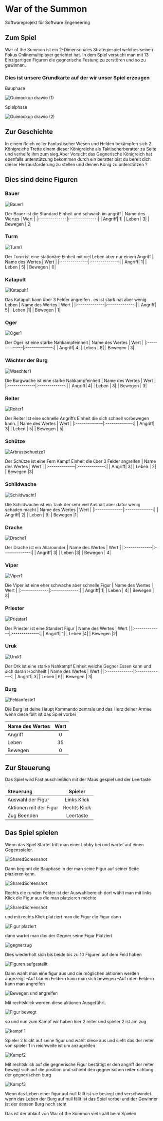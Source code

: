 

# War of the Summon
Softwareprojekt für Software Engeneering


## Zum Spiel
War of the Summon ist ein 2-Dimensonales Strategiespiel welches seinen Fokus Onlinemultiplayer gerichtet hat.
In dem Spiel versucht man mit 13 Einzigartigen Figuren die gegnerische Festung zu zerstören und so zu gewinnen.


### Dies ist unsere Grundkarte auf der wir unser Spiel erzeugen

Bauphase

![Guimockup drawio (1)](https://user-images.githubusercontent.com/85035651/159481243-3836adfc-ece7-4b99-9c87-225eea2e64e3.png)

Spielphase

![Guimockup drawio (2)](https://user-images.githubusercontent.com/85035651/159481112-475ce721-717d-4603-b270-994d972a8d59.png)



## Zur Geschichte
In einem Reich voller Fantastischer Wesen und Helden bekämpfen sich 2 Königreiche Trette einem dieser Königreiche als Taktischerberatter zu Seite und verhelfe ihm zum sieg.Aber Vorsicht das Gegnerische Königreich hat ebenfalls unterstützung bekommen durch ein beratter bist du bereit dich dieser Herrausforderung zu stellen und deinen
König zu unterstützen ?

## Dies sind deine Figuren 


### Bauer

![Bauer1](https://user-images.githubusercontent.com/85035651/159482172-5a7856db-b48d-48b5-8cca-b21f9a9d0bbf.png)

Der Bauer ist die Standard Einheit und schwach im angriff 
| Name des Wertes  | Wert |
|:--------------|:--------------:|
| Angriff| 1|
| Leben | 3|
| Bewegen | 2|

###	Turm

![Turm1](https://user-images.githubusercontent.com/85035651/159482872-d2ef42f5-ba3a-422d-8ca2-c77e714881dd.png)

Der Turm ist eine stationäre Einheit mit viel Leben aber nur einem Angriff
| Name des Wertes  | Wert |
|:--------------|:--------------:|
| Angriff|  1|
| Leben | 5|
| Bewegen | 0|

### Katapult

![Katapult1](https://user-images.githubusercontent.com/85035651/159483207-86d38ae3-5df9-4f0b-8a1f-008725c90e1f.png)

Das Katapult kann über 3 Felder angreifen . es ist stark hat aber wenig Leben
| Name des Wertes  | Wert |
|:--------------|:--------------:|
| Angriff| 5|
| Leben |1|
| Bewegen | 1|

### Oger

![Oger1](https://user-images.githubusercontent.com/85035651/159483481-b7532201-1288-4c80-b219-fd1123859f41.png)

Der Oger ist eine starke Nahkampfeinheit 
| Name des Wertes  | Wert |
|:--------------|:--------------:|
| Angriff|  4|
| Leben | 8|
| Bewegen | 3|

### Wächter der Burg

![Waechter1](https://user-images.githubusercontent.com/85035651/159483803-9cd65802-37ab-4e11-b4d1-732b2cbf4209.png)

Die Burgwache ist eine starke Nahkampfeinheit 
| Name des Wertes  | Wert |
|:--------------|:--------------:|
| Angriff|  4|
| Leben | 8|
| Bewegen | 3|

### Reiter

![Reiter1](https://user-images.githubusercontent.com/85035651/159484085-bed46d1a-9e2a-44a5-8186-a599662093c8.png)

Der Reiter Ist eine schnelle Angriffs Einheit die sich schnell vorbewegen kann.
| Name des Wertes  | Wert |
|:--------------|:--------------:|
| Angriff|  3|
| Leben | 5|
| Bewegen | 5|

### Schütze

![Arbrustschuetze1](https://user-images.githubusercontent.com/85035651/159484321-ab1ee92f-dc89-4281-b2f8-26b02346e0b8.png)

Der Schütze ist eine Fern Kampf Einheit die über 3 Felder angreifen 
| Name des Wertes  | Wert |
|:--------------|:--------------:|
| Angriff|  3|
| Leben | 2|
| Bewegen |3|

### Schildwache

![Schildwacht1](https://user-images.githubusercontent.com/85035651/159484792-f8419e2d-fd7f-452e-beea-50ece423cefb.png)

Die Schildwache ist ein Tank der sehr viel Aushält aber dafür wenig schaden macht
| Name des Wertes  | Wert |
|:--------------|:--------------:|
| Angriff|  2|
| Leben | 9|
| Bewegen |1|

### Drache

![Drache1](https://user-images.githubusercontent.com/85035651/159485593-bd63693a-643c-4311-bf2e-a65883682673.png)


Der Drache ist ein Allarounder 
| Name des Wertes  | Wert |
|:--------------|:--------------:|
| Angriff|  3|
| Leben |3|
| Bewegen | 4|	
	
### Viper

![Viper1](https://user-images.githubusercontent.com/85035651/159485901-cb69a068-b632-49ed-92a4-56b0637760b5.png)

Die Viper ist eine eher schwache aber schnelle Figur
| Name des Wertes  | Wert |
|:--------------|:--------------:|
| Angriff|  1|
| Leben | 4|
| Bewegen | 3|

### Priester 

![Priester1](https://user-images.githubusercontent.com/85035651/159486089-ce337d81-1b47-4699-8aaf-4ce392786949.png)

Der Priester ist eine Standert Figur
| Name des Wertes  | Wert |
|:--------------|:--------------:|
| Angriff|  1|
| Leben |4|
| Bewegen |2|

### Uruk

![Uruk1](https://user-images.githubusercontent.com/85035651/159486358-1786381d-88b2-4e41-a5b0-ac0d42bfb43d.png)

Der Ork ist eine starke Nahkampf Einheit welche Gegner Essen kann und sich daran Hochheilt 
| Name des Wertes  | Wert |
|:--------------|:--------------:|
| Angriff|  3|
| Leben | 6|
| Bewegen | 3|


### Burg

![Feldanfeste1](https://user-images.githubusercontent.com/85035651/159486594-f64f22b1-cf52-4c52-b208-f63b7be7670e.png)


Die Burg ist deine Haupt Kommando zentrale und das Herz deiner Armee wenn diese fällt ist das Spiel vorbei

| Name des Wertes  | Wert |
|:--------------|:--------------:|
| Angriff|  0|
| Leben | 35|
| Bewegen | 0|




## Zur Steuerung

Das Spiel wird Fast auschließlich mit der Maus gespiel und der Leertaste

| Steuerung   | Spieler |
|:--------------|:--------------:|
| Auswahl der Figur | Links Klick |
| Aktionen mit der Figur | Rechts Klick |
| Zug Beenden | Leertaste |


## Das Spiel spielen
Wenn das Spiel Startet tritt man einer Lobby bei und wartet auf einen Gegenspieler.

![SharedScreenshot](https://user-images.githubusercontent.com/85035651/159490574-99693fcc-1750-4fbd-ab71-00d0034e4f5b.jpg)

Dann beginnt die Bauphase in der man seine Figur auf seiner Seite plazieren kann.

![SharedScreenshot](https://user-images.githubusercontent.com/85035651/159491401-23398971-717a-4322-92fe-67b18bdae550.jpg)

Rechts die runden Felder ist der Auswahlbereich dort wählt man mit links Klick die Figur aus die man platzieren möchte

![SharedScreenshot](https://user-images.githubusercontent.com/85035651/159491962-8c93fd09-e94b-4e45-9d69-fbdedc2ea823.jpg)

und mit rechts Klick platziert man die Figur die Figur dann 

![Figur plaziert](https://user-images.githubusercontent.com/85035651/159494889-d16ce33d-8a68-4973-b4f4-fe09f6ecd18e.jpg)

dann wartet man das der Gegner seine Figur Platziert

![gegnerzug](https://user-images.githubusercontent.com/85035651/159495081-69041a1a-9c59-46a6-a6b6-b97f386cafc0.jpg)

Dies wiederholt sich bis beide bis zu 10 Figuren auf dem Feld haben

![Figuren aufgestellt](https://user-images.githubusercontent.com/85035651/159495198-83b32cab-5e7a-4dc9-97c0-2ed127add386.jpg)

Dann wählt man eine figur aus und die möglichen aktionen werden angezeigt
-Auf blauen Feldern kann man sich bewegen 
-Auf roten Feldern kann man angreifen 

![Bewegen und angreifen](https://user-images.githubusercontent.com/85035651/159495534-00709d00-117f-4efc-8f31-29f587f960c5.jpg)

Mit rechtsklick werden diese aktionen Ausgeführt.

![Figur bewegt](https://user-images.githubusercontent.com/85035651/159495663-548fa38b-8850-47dc-a80a-cfef2814c8a8.jpg)

so und nun zum Kampf wir haben hier 2 reiter und spieler 2 ist am zug

![kampf 1](https://user-images.githubusercontent.com/85035651/159497134-31d17f17-a9bc-4b0c-afca-a19f4fd02aad.jpg)

Spieler 2 klickt auf seine figur und wählt diese aus und sieht das der reiter von spieler 1 in reichweite ist um anzugreifen

![Kampf2](https://user-images.githubusercontent.com/85035651/159497398-0d6e0b3c-dc84-470c-a894-2f151720336a.jpg)

Mit rechtsklick auf die gegnerische Figur bestätigt er den angriff der reiter bewegt sich auf die position und schiebt den gegnerischen reiter richtung der gegnerischen burg

![Kampf3](https://user-images.githubusercontent.com/85035651/159497664-9715d62b-076c-435f-b49d-a8be0758d0a6.jpg)

Wenn das Leben einer figur auf null fällt ist sie besiegt und verschwindet 
wenn das Leben der Burg auf null fällt ist das Spiel vorbei und der Gewinner ist der dessen Burg noch steht 

Das ist der ablauf von  War of the Summon viel spaß beim Spielen 
